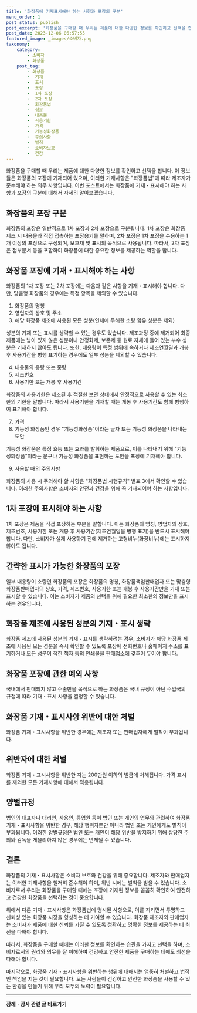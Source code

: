```yaml
---
title: '화장품에 기재표시해야 하는 사항과 포장의 구분'
menu_order: 1
post_status: publish
post_excerpt: '화장품을 구매할 때 우리는 제품에 대한 다양한 정보를 확인하고 선택을 합니다. 이 정보들은 화장품의 포장에 기재되어 있으며, 이러한 기재사항은  화장품법 에 따라 제조자가 준수해야 하는 의무 사항입니다. 이번 포스트에서는 화장품에 기재 표시해야 하는 사항과 포장의 구분에 대해서 자세히 알아보겠습니다.'
post_date: 2023-12-06 06:57:55
featured_image: _images/소비자.png
taxonomy:
    category:
        - 소비자
        - 화장품
    post_tag:
        - 화장품
        -  기재
        -  표시
        -  포장
        -  1차 포장
        -  2차 포장
        -  화장품법
        -  성분
        -  내용물
        -  사용기한
        -  가격
        -  기능성화장품
        -  주의사항
        -  벌칙
        -  소비자보호
        -  건강
---
```



화장품을 구매할 때 우리는 제품에 대한 다양한 정보를 확인하고 선택을 합니다. 이 정보들은 화장품의 포장에 기재되어 있으며, 이러한 기재사항은 "화장품법"에 따라 제조자가 준수해야 하는 의무 사항입니다. 이번 포스트에서는 화장품에 기재・표시해야 하는 사항과 포장의 구분에 대해서 자세히 알아보겠습니다.

## 화장품의 포장 구분

화장품의 포장은 일반적으로 1차 포장과 2차 포장으로 구분됩니다. 1차 포장은 화장품 제조 시 내용물과 직접 접촉하는 포장용기를 말하며, 2차 포장은 1차 포장을 수용하는 1개 이상의 포장으로 구성되며, 보호재 및 표시의 목적으로 사용됩니다. 따라서, 2차 포장은 첨부문서 등을 포함하여 화장품에 대한 중요한 정보를 제공하는 역할을 합니다.

## 화장품 포장에 기재・표시해야 하는 사항

화장품의 1차 포장 또는 2차 포장에는 다음과 같은 사항을 기재・표시해야 합니다. 다만, 맞춤형 화장품의 경우에는 특정 항목을 제외할 수 있습니다.

1. 화장품의 명칭
2. 영업자의 상호 및 주소
3. 해당 화장품 제조에 사용된 모든 성분(인체에 무해한 소량 함유 성분은 제외)

성분의 기재 또는 표시를 생략할 수 있는 경우도 있습니다. 제조과정 중에 제거되어 최종 제품에는 남아 있지 않은 성분이나 안정화제, 보존제 등 원료 자체에 들어 있는 부수 성분은 기재하지 않아도 됩니다. 또한, 내용량이 특정 범위에 속하거나 제조연월일과 개봉 후 사용기간을 병행 표기하는 경우에도 일부 성분을 제외할 수 있습니다.

4. 내용물의 용량 또는 중량
5. 제조번호
6. 사용기한 또는 개봉 후 사용기간

화장품의 사용기한은 제조된 후 적절한 보관 상태에서 안정적으로 사용할 수 있는 최소한의 기한을 말합니다. 따라서 사용기한을 기재할 때는 개봉 후 사용기간도 함께 병행하여 표기해야 합니다.

7. 가격
8. 기능성 화장품인 경우 "기능성화장품"이라는 글자 또는 기능성 화장품을 나타내는 도안

기능성 화장품은 특정 효능 또는 효과를 발휘하는 제품으로, 이를 나타내기 위해 "기능성화장품"이라는 문구나 기능성 화장품을 표현하는 도안을 포장에 기재해야 합니다.

9. 사용할 때의 주의사항

화장품의 사용 시 주의해야 할 사항은 "화장품법 시행규칙" 별표 3에서 확인할 수 있습니다. 이러한 주의사항은 소비자의 안전과 건강을 위해 꼭 기재되어야 하는 사항입니다.

## 1차 포장에 표시해야 하는 사항

1차 포장은 제품을 직접 포장하는 부분을 말합니다. 이는 화장품의 명칭, 영업자의 상호, 제조번호, 사용기한 또는 개봉 후 사용기간(제조연월일을 병행 표기)을 반드시 표시해야 합니다. 다만, 소비자가 실제 사용하기 전에 제거하는 고형비누(화장비누)에는 표시하지 않아도 됩니다.

## 간략한 표시가 가능한 화장품의 포장

일부 내용량이 소량인 화장품의 포장은 화장품의 명칭, 화장품책임판매업자 또는 맞춤형화장품판매업자의 상호, 가격, 제조번호, 사용기한 또는 개봉 후 사용기간만을 기재 또는 표시할 수 있습니다. 이는 소비자가 제품의 선택을 위해 필요한 최소한의 정보만을 표시하는 경우입니다.

## 화장품 제조에 사용된 성분의 기재・표시 생략

화장품 제조에 사용된 성분의 기재・표시를 생략하려는 경우, 소비자가 해당 화장품 제조에 사용된 모든 성분을 즉시 확인할 수 있도록 포장에 전화번호나 홈페이지 주소를 표기하거나 모든 성분이 적힌 책자 등의 인쇄물을 판매업소에 갖추어 두어야 합니다.

## 화장품 포장에 관한 예외 사항

국내에서 판매되지 않고 수출만을 목적으로 하는 화장품은 국내 규정이 아닌 수입국의 규정에 따라 기재・표시 사항을 결정할 수 있습니다.

## 화장품 기재・표시사항 위반에 대한 처벌

화장품 기재・표시사항을 위반한 경우에는 제조자 또는 판매업자에게 벌칙이 부과됩니다. 

## 위반자에 대한 처벌

화장품 기재・표시사항을 위반한 자는 200만원 이하의 벌금에 처해집니다. 가격 표시를 제외한 모든 기재사항에 대해서 적용됩니다.

## 양벌규정

법인의 대표자나 대리인, 사용인, 종업원 등이 법인 또는 개인의 업무와 관련하여 화장품 기재・표시사항을 위반한 경우, 해당 행위자뿐만 아니라 법인 또는 개인에게도 벌칙이 부과됩니다. 이러한 양벌규정은 법인 또는 개인이 해당 위반을 방지하기 위해 상당한 주의와 감독을 게을리하지 않은 경우에는 면제될 수 있습니다.

## 결론

화장품의 기재・표시사항은 소비자 보호와 건강을 위해 중요합니다. 제조자와 판매업자는 이러한 기재사항을 철저히 준수해야 하며, 위반 시에는 벌칙을 받을 수 있습니다. 소비자로서 우리는 화장품을 구매할 때에는 포장에 기재된 정보를 꼼꼼히 확인하여 안전하고 건강한 화장품을 선택하는 것이 중요합니다.

위에서 다룬 기재・표시사항은 화장품법에 명시된 사항으로, 이를 지키면서 투명하고 신뢰성 있는 화장품 시장을 형성하는 데 기여할 수 있습니다. 화장품 제조자와 판매업자는 소비자가 제품에 대한 신뢰를 가질 수 있도록 정확하고 명확한 정보를 제공하는 데 최선을 다해야 합니다.

따라서, 화장품을 구매할 때에는 이러한 정보를 확인하는 습관을 가지고 선택을 하며, 소비자로서의 권리와 의무를 잘 이해하여 건강하고 안전한 제품을 구매하는 데에도 최선을 다해야 합니다.

마지막으로, 화장품 기재・표시사항을 위반하는 행위에 대해서는 엄중히 처벌하고 법적인 책임을 지는 것이 필요합니다. 모든 사람들이 건강하고 안전한 화장품을 사용할 수 있는 환경을 만들기 위해 우리 모두의 노력이 필요합니다.
<!-- wp:separator -->
<hr class="wp-block-separator has-alpha-channel-opacity"/>
<!-- /wp:separator -->

<!-- wp:group {"backgroundColor":"base","layout":{"type":"constrained"}} -->
<div class="wp-block-group has-base-background-color has-background"><!-- wp:paragraph {"align":"center","fontSize":"medium"} -->
<p class="has-text-align-center has-large-font-size"><strong>장례ㆍ장사 관련 글 바로가기</strong></p>
<!-- /wp:paragraph -->


<!-- wp:latest-posts
{"categories":[{"id":1553,"count":19,"description":"","link":"https://uknowlaw.com/category/%ec%9e%a5%eb%a1%80%e3%86%8d%ec%9e%a5%ec%82%ac/","name":"장례ㆍ장사","slug":"장례ㆍ장사","taxonomy":"category","parent":0,"meta":[],"_links":{"self":[{"href":"https://uknowlaw.com/wp-json/wp/v2/categories/1553"}],"collection":[{"href":"https://uknowlaw.com/wp-json/wp/v2/categories"}],"about":[{"href":"https://uknowlaw.com/wp-json/wp/v2/taxonomies/category"}],"wp:post_type":[{"href":"https://uknowlaw.com/wp-json/wp/v2/posts?categories=1553"}],"curies":[{"name":"wp","href":"https://api.w.org/{rel}","templated":true}]}}],"postsToShow":100,"excerptLength":28,"postLayout":"grid","columns":2,"featuredImageAlign":"left","featuredImageSizeSlug":"large","fontSize":"small"} /--></div>
<!-- /wp:group -->